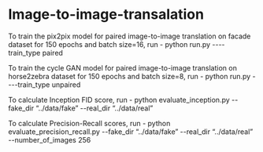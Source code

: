 # Image-to-image-transalation

To train the pix2pix model for paired image-to-image translation on facade dataset for 150 epochs and batch size=16, run -
python run.py ----train_type paired

To train the cycle GAN model for paired image-to-image translation on horse2zebra dataset for 150 epochs and batch size=8, run - 
python run.py ----train_type unpaired

To calculate Inception FID score, run - 
python evaluate_inception.py --fake_dir “../data/fake”   --real_dir “../data/real” 

To calculate Precision-Recall scores, run - 
python evaluate_precision_recall.py --fake_dir “../data/fake”   --real_dir “../data/real” --number_of_images 256



